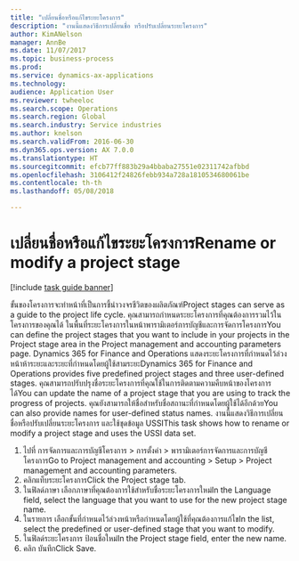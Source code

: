 ```yaml
--- 
title: "เปลี่ยนชื่อหรือแก้ไขระยะโครงการ"
description: "งานนี้แสดงวิธีการเปลี่ยนชื่อ หรือปรับเปลี่ยนระยะโครงการ"
author: KimANelson
manager: AnnBe
ms.date: 11/07/2017
ms.topic: business-process
ms.prod: 
ms.service: dynamics-ax-applications
ms.technology: 
audience: Application User
ms.reviewer: twheeloc
ms.search.scope: Operations
ms.search.region: Global
ms.search.industry: Service industries
ms.author: knelson
ms.search.validFrom: 2016-06-30
ms.dyn365.ops.version: AX 7.0.0
ms.translationtype: HT
ms.sourcegitcommit: efcb77ff883b29a4bbaba27551e02311742afbbd
ms.openlocfilehash: 3106412f24826febb934a728a1810534680061be
ms.contentlocale: th-th
ms.lasthandoff: 05/08/2018

---
```

# <a name="rename-or-modify-a-project-stage"></a><span data-ttu-id="2460f-103">เปลี่ยนชื่อหรือแก้ไขระยะโครงการ</span><span class="sxs-lookup"><span data-stu-id="2460f-103">Rename or modify a project stage</span></span>

[!include [task guide banner](../../includes/task-guide-banner.md)]

<span data-ttu-id="2460f-104">ขั้นของโครงการจะทำหน้าที่เป็นการชี้นำวงจรชีวิตของผลิตภัณฑ์</span><span class="sxs-lookup"><span data-stu-id="2460f-104">Project stages can serve as a guide to the project life cycle.</span></span> <span data-ttu-id="2460f-105">คุณสามารถกำหนดระยะโครงการที่คุณต้องการรวมไว้ในโครงการของคุณได้ ในพื้นที่ระยะโครงการในหน้าพารามิเตอร์การบัญชีและการจัดการโครงการ</span><span class="sxs-lookup"><span data-stu-id="2460f-105">You can define the project stages that you want to include in your projects in the Project stage area in the Project management and accounting parameters page.</span></span> <span data-ttu-id="2460f-106">Dynamics 365 for Finance and Operations แสดงระยะโครงการที่กำหนดไว้ล่วงหน้าห้าระยะและระยะที่กำหนดโดยผู้ใช้สามระยะ</span><span class="sxs-lookup"><span data-stu-id="2460f-106">Dynamics 365 for Finance and Operations provides five predefined project stages and three user-defined stages.</span></span> <span data-ttu-id="2460f-107">คุณสามารถปรับปรุงชื่อระยะโครงการที่คุณใช้ในการติดตามความคืบหน้าของโครงการได้</span><span class="sxs-lookup"><span data-stu-id="2460f-107">You can update the name of a project stage that you are using to track the progress of projects.</span></span> <span data-ttu-id="2460f-108">คุณยังสามารถให้ชื่อสำหรับชื่อสถานะที่กำหนดโดยผู้ใช้ได้อีกด้วย</span><span class="sxs-lookup"><span data-stu-id="2460f-108">You can also provide names for user-defined status names.</span></span> <span data-ttu-id="2460f-109">งานนี้แสดงวิธีการเปลี่ยนชื่อหรือปรับเปลี่ยนระยะโครงการ และใช้ชุดข้อมูล USSI</span><span class="sxs-lookup"><span data-stu-id="2460f-109">This task shows how to rename or modify a project stage and uses the USSI data set.</span></span>

1. <span data-ttu-id="2460f-110">ไปที่ การจัดการและการบัญชีโครงการ > การตั้งค่า > พารามิเตอร์การจัดการและการบัญชีโครงการ</span><span class="sxs-lookup"><span data-stu-id="2460f-110">Go to Project management and accounting > Setup > Project management and accounting parameters.</span></span>
2. <span data-ttu-id="2460f-111">คลิกแท็บระยะโครงการ</span><span class="sxs-lookup"><span data-stu-id="2460f-111">Click the Project stage tab.</span></span>
3. <span data-ttu-id="2460f-112">ในฟิลด์ภาษา เลือกภาษาที่คุณต้องการใช้สำหรับชื่อระยะโครงการใหม่</span><span class="sxs-lookup"><span data-stu-id="2460f-112">In the Language field, select the language that you want to use for the new project stage name.</span></span>
4. <span data-ttu-id="2460f-113">ในรายการ เลือกขั้นที่กำหนดไว้ล่วงหน้าหรือกำหนดโดยผู้ใช้ที่คุณต้องการแก้ไข</span><span class="sxs-lookup"><span data-stu-id="2460f-113">In the list, select the predefined or user-defined stage that you want to modify.</span></span> 
5. <span data-ttu-id="2460f-114">ในฟิลด์ระยะโครงการ ป้อนชื่อใหม่</span><span class="sxs-lookup"><span data-stu-id="2460f-114">In the Project stage field, enter the new name.</span></span>
6. <span data-ttu-id="2460f-115">คลิก บันทึก</span><span class="sxs-lookup"><span data-stu-id="2460f-115">Click Save.</span></span>

